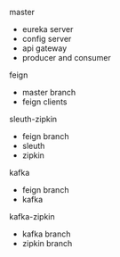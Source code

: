 master
- eureka server
- config server
- api gateway
- producer and consumer

feign
- master branch
- feign clients

sleuth-zipkin
- feign branch
- sleuth
- zipkin

kafka
- feign branch
- kafka

kafka-zipkin
- kafka branch
- zipkin branch
